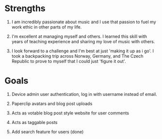 # Strengths

  1. I am incredibly passionate about music and I use that passion to fuel my work ethic in other parts of my life.

  2. I'm excellent at managing myself and others. I learned this skill with years of teaching experience and sharing my love of music with others.

  3. I look forward to a challenge and I'm best at just 'making it up as i go'. I took a backpacking trip across Norway, Germany, and The Czech Republic to prove to myself that I could just 'figure it out'.

# Goals

  1. Device admin user authentication, log in with username instead of email.

  2. Paperclip avatars and blog post uploads

  3. Acts as votable blog post style website for user comments

  4. Acts as taggable posts

  5. Add search feature for users (done)
